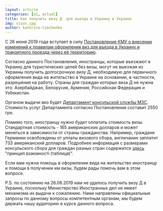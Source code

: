 ```yaml
---
layout: article
categories: [a1, actual]
title: Как получить визу Д  для въезда в Украину в Украине
img: visas.jpg
author: katerina-timchenko
---
```

С 26 июня 2019 года вступает в силу  [Постановление КМУ о внесении изменений к правилам оформления виз
для въезда в Украину и транзитного проезда через её территорию](https://zakon.rada.gov.ua/laws/show/368-2019-п).

Согласно данного Постановления, иностранцы, которые въезжают в Украину для туристических целей без визы, могут не выезжая из Украины 
получить долгосрочную визу Д, необходимую для первичного оформления вида на жительство в Украине на основании, 
в частности, разрешения на работу. Страны для граждан которых виза Д не нужна это: Азербайджан, Белорусия, Армения, Российская Федерация 
и Узбекистан. 

Органом выдачи виз будет [Департамент консульской службы МЗС](https://mfa.gov.ua/ua/consular-affairs/directorate). 
Стоимость услуг Департамента согласно Постановления составит 2550 грн. 

Помимо того, иностранцу нужно будет оплатить стоимость визы. Стандартная стоимость - 165 американских долларов 
и может меняться в зависимости от страны гражданства. Например, граждане Германии освобождены от уплаты визового сбора, англичанин 
заплатит 733 американский долларов. Подробнее информация с размерами консульского сбора для граждан разных стран содержится [здесь](https://mfa.gov.ua/ua/consular-affairs/con/visa)
"принцип взаємності (таблиця)".

Если вам нужна помощь в оформлении вида на жительство иностранцу и помощи в получении им визы, будем рады помочь вам в этом вопросе.

P.S.  по состоянию на 26.06.2019 нам не удалось получить визу Д в Украине, поскольку Министерство Иностранных дел не имеет механизма 
их выдачи к сожалению. Нами направлены официальные запросы по данному вопросы компетентным органам, мы будем держать нашу аудиторию в 
курсе данного вопроса. 
